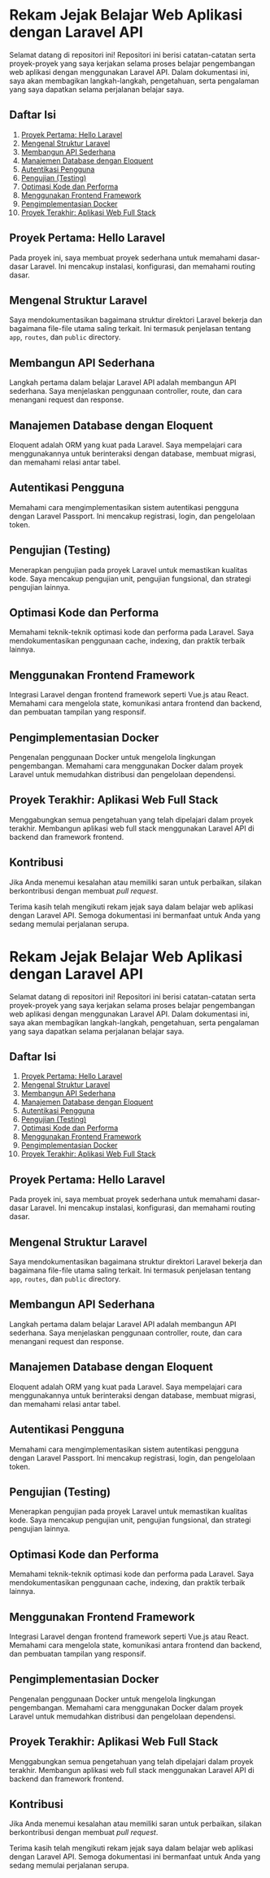 # Rekam Jejak Belajar Web Aplikasi dengan Laravel API

Selamat datang di repositori ini! Repositori ini berisi catatan-catatan serta proyek-proyek yang saya kerjakan selama proses belajar pengembangan web aplikasi dengan menggunakan Laravel API. Dalam dokumentasi ini, saya akan membagikan langkah-langkah, pengetahuan, serta pengalaman yang saya dapatkan selama perjalanan belajar saya.

## Daftar Isi

1. [Proyek Pertama: Hello Laravel](#proyek-pertama-hello-laravel)
2. [Mengenal Struktur Laravel](#mengenal-struktur-laravel)
3. [Membangun API Sederhana](#membangun-api-sederhana)
4. [Manajemen Database dengan Eloquent](#manajemen-database-dengan-eloquent)
5. [Autentikasi Pengguna](#autentikasi-pengguna)
6. [Pengujian (Testing)](#pengujian-testing)
7. [Optimasi Kode dan Performa](#optimasi-kode-dan-performa)
8. [Menggunakan Frontend Framework](#menggunakan-frontend-framework)
9. [Pengimplementasian Docker](#pengimplementasian-docker)
10. [Proyek Terakhir: Aplikasi Web Full Stack](#proyek-terakhir-aplikasi-web-full-stack)

## Proyek Pertama: Hello Laravel

Pada proyek ini, saya membuat proyek sederhana untuk memahami dasar-dasar Laravel. Ini mencakup instalasi, konfigurasi, dan memahami routing dasar.

## Mengenal Struktur Laravel

Saya mendokumentasikan bagaimana struktur direktori Laravel bekerja dan bagaimana file-file utama saling terkait. Ini termasuk penjelasan tentang `app`, `routes`, dan `public` directory.

## Membangun API Sederhana

Langkah pertama dalam belajar Laravel API adalah membangun API sederhana. Saya menjelaskan penggunaan controller, route, dan cara menangani request dan response.

## Manajemen Database dengan Eloquent

Eloquent adalah ORM yang kuat pada Laravel. Saya mempelajari cara menggunakannya untuk berinteraksi dengan database, membuat migrasi, dan memahami relasi antar tabel.

## Autentikasi Pengguna

Memahami cara mengimplementasikan sistem autentikasi pengguna dengan Laravel Passport. Ini mencakup registrasi, login, dan pengelolaan token.

## Pengujian (Testing)

Menerapkan pengujian pada proyek Laravel untuk memastikan kualitas kode. Saya mencakup pengujian unit, pengujian fungsional, dan strategi pengujian lainnya.

## Optimasi Kode dan Performa

Memahami teknik-teknik optimasi kode dan performa pada Laravel. Saya mendokumentasikan penggunaan cache, indexing, dan praktik terbaik lainnya.

## Menggunakan Frontend Framework

Integrasi Laravel dengan frontend framework seperti Vue.js atau React. Memahami cara mengelola state, komunikasi antara frontend dan backend, dan pembuatan tampilan yang responsif.

## Pengimplementasian Docker

Pengenalan penggunaan Docker untuk mengelola lingkungan pengembangan. Memahami cara menggunakan Docker dalam proyek Laravel untuk memudahkan distribusi dan pengelolaan dependensi.

## Proyek Terakhir: Aplikasi Web Full Stack

Menggabungkan semua pengetahuan yang telah dipelajari dalam proyek terakhir. Membangun aplikasi web full stack menggunakan Laravel API di backend dan framework frontend.

## Kontribusi

Jika Anda menemui kesalahan atau memiliki saran untuk perbaikan, silakan berkontribusi dengan membuat *pull request*.

Terima kasih telah mengikuti rekam jejak saya dalam belajar web aplikasi dengan Laravel API. Semoga dokumentasi ini bermanfaat untuk Anda yang sedang memulai perjalanan serupa.
# Rekam Jejak Belajar Web Aplikasi dengan Laravel API

Selamat datang di repositori ini! Repositori ini berisi catatan-catatan serta proyek-proyek yang saya kerjakan selama proses belajar pengembangan web aplikasi dengan menggunakan Laravel API. Dalam dokumentasi ini, saya akan membagikan langkah-langkah, pengetahuan, serta pengalaman yang saya dapatkan selama perjalanan belajar saya.

## Daftar Isi

1. [Proyek Pertama: Hello Laravel](#proyek-pertama-hello-laravel)
2. [Mengenal Struktur Laravel](#mengenal-struktur-laravel)
3. [Membangun API Sederhana](#membangun-api-sederhana)
4. [Manajemen Database dengan Eloquent](#manajemen-database-dengan-eloquent)
5. [Autentikasi Pengguna](#autentikasi-pengguna)
6. [Pengujian (Testing)](#pengujian-testing)
7. [Optimasi Kode dan Performa](#optimasi-kode-dan-performa)
8. [Menggunakan Frontend Framework](#menggunakan-frontend-framework)
9. [Pengimplementasian Docker](#pengimplementasian-docker)
10. [Proyek Terakhir: Aplikasi Web Full Stack](#proyek-terakhir-aplikasi-web-full-stack)

## Proyek Pertama: Hello Laravel

Pada proyek ini, saya membuat proyek sederhana untuk memahami dasar-dasar Laravel. Ini mencakup instalasi, konfigurasi, dan memahami routing dasar.

## Mengenal Struktur Laravel

Saya mendokumentasikan bagaimana struktur direktori Laravel bekerja dan bagaimana file-file utama saling terkait. Ini termasuk penjelasan tentang `app`, `routes`, dan `public` directory.

## Membangun API Sederhana

Langkah pertama dalam belajar Laravel API adalah membangun API sederhana. Saya menjelaskan penggunaan controller, route, dan cara menangani request dan response.

## Manajemen Database dengan Eloquent

Eloquent adalah ORM yang kuat pada Laravel. Saya mempelajari cara menggunakannya untuk berinteraksi dengan database, membuat migrasi, dan memahami relasi antar tabel.

## Autentikasi Pengguna

Memahami cara mengimplementasikan sistem autentikasi pengguna dengan Laravel Passport. Ini mencakup registrasi, login, dan pengelolaan token.

## Pengujian (Testing)

Menerapkan pengujian pada proyek Laravel untuk memastikan kualitas kode. Saya mencakup pengujian unit, pengujian fungsional, dan strategi pengujian lainnya.

## Optimasi Kode dan Performa

Memahami teknik-teknik optimasi kode dan performa pada Laravel. Saya mendokumentasikan penggunaan cache, indexing, dan praktik terbaik lainnya.

## Menggunakan Frontend Framework

Integrasi Laravel dengan frontend framework seperti Vue.js atau React. Memahami cara mengelola state, komunikasi antara frontend dan backend, dan pembuatan tampilan yang responsif.

## Pengimplementasian Docker

Pengenalan penggunaan Docker untuk mengelola lingkungan pengembangan. Memahami cara menggunakan Docker dalam proyek Laravel untuk memudahkan distribusi dan pengelolaan dependensi.

## Proyek Terakhir: Aplikasi Web Full Stack

Menggabungkan semua pengetahuan yang telah dipelajari dalam proyek terakhir. Membangun aplikasi web full stack menggunakan Laravel API di backend dan framework frontend.

## Kontribusi

Jika Anda menemui kesalahan atau memiliki saran untuk perbaikan, silakan berkontribusi dengan membuat *pull request*.

Terima kasih telah mengikuti rekam jejak saya dalam belajar web aplikasi dengan Laravel API. Semoga dokumentasi ini bermanfaat untuk Anda yang sedang memulai perjalanan serupa.
